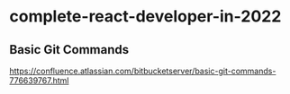 # complete-react-developer-in-2022


## Basic Git Commands
https://confluence.atlassian.com/bitbucketserver/basic-git-commands-776639767.html
